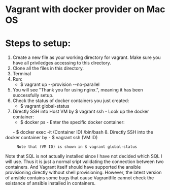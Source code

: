 # Vagrant with docker provider on Mac OS

           
# Steps to setup:
  1. Create a new file as your working directory for vagrant. Make sure you have all priviledges accessing to this directory.
  2. Clone all the files in this directory.
  3. Terminal
  4. Run:
       - $ vagrant up --provision --no-parallel
  5. You will see "Thank you for using nginx.", meaning it has been successfully setup.
  6. Check the status of docker containers you just created:
       - $ vagrant global-status
  7. Directly SSH into Host VM by $ vagrant ssh 
    - Look up the docker container:
       - $ docker ps 
    - Enter the specific docker container:
    
       - $ docker exec -it (Container ID) /bin/bash
  8. Directly SSH into the docker container by 
       - $ vagrant ssh (VM ID)
       
         Note that (VM ID) is shown in $ vagrant global-status

  
Note that SQL is not actually installed since I have not decided which SQL I will use. Thus it is just a normal sript validating the connection between two containers. And Vagrant itself should have supported the ansible provisioning directly without shell provisioning. However, the latest version of ansible contains some bugs that cause Vagrantfile cannot check the existance of ansible installed in containers.
